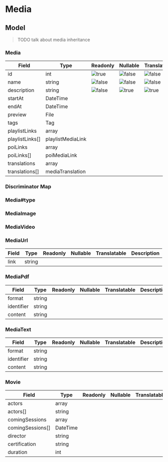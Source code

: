 # Media

## Model

>TODO talk about media inheritance

### Media <abstract>
| Field           | Type              | Readonly            | Nullable            | Translatable        | Description |
|-----------------|-------------------|---------------------|---------------------|---------------------|-------------|
| id              | int               | ![true][trueIcon]   | ![false][falseIcon] | ![false][falseIcon] |             |
| name            | string            | ![false][falseIcon] | ![false][falseIcon] | ![false][falseIcon] |             |
| description     | string            | ![false][falseIcon] | ![true][trueIcon]   | ![true][trueIcon]   |             |
| startAt         | DateTime          |                     |                     |                     |             |
| endAt           | DateTime          |                     |                     |                     |             |
| preview         | File              |                     |                     |                     |             |
| tags            | Tag               |                     |                     |                     |             |
| playlistLinks   | array             |                     |                     |                     |             |
| playlistLinks[] | playlistMediaLink |                     |                     |                     |             |
| poiLinks        | array             |                     |                     |                     |             |
| poiLinks[]      | poiMediaLink      |                     |                     |                     |             |
| translations    | array             |                     |                     |                     |             |
| translations[]  | mediaTranslation  |                     |                     |                     |             |

### Discriminator Map
### Media#type

### MediaImage

### MediaVideo

### MediaUrl
| Field | Type   | Readonly | Nullable | Translatable | Description |
|-------|--------|----------|----------|--------------|-------------|
| link  | string |          |          |              |             |


### MediaPdf
| Field      | Type   | Readonly | Nullable | Translatable | Description |
|------------|--------|----------|----------|--------------|-------------|
| format     | string |          |          |              |             |
| identifier | string |          |          |              |             |
| content    | string |          |          |              |             |


### MediaText
| Field      | Type   | Readonly | Nullable | Translatable | Description |
|------------|--------|----------|----------|--------------|-------------|
| format     | string |          |          |              |             |
| identifier | string |          |          |              |             |
| content    | string |          |          |              |             |


### Movie
| Field            | Type     | Readonly | Nullable | Translatable | Description |
|------------------|----------|----------|----------|--------------|-------------|
| actors           | array    |          |          |              |             |
| actors[]         | string   |          |          |              |             |
| comingSessions   | array    |          |          |              |             |
| comingSessions[] | DateTime |          |          |              |             |
| director         | string   |          |          |              |             |
| certification    | string   |          |          |              |             |
| duration         | int      |          |          |              |             |


[trueIcon]: https://maxcdn.icons8.com/Color/PNG/24/Very_Basic/checkmark-24.png
[falseIcon]: https://maxcdn.icons8.com/Color/PNG/24/User_Interface/delete_sign-24.png
[naIcon]: https://maxcdn.icons8.com/Color/PNG/24/Business/not_applicable-24.png
